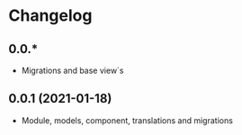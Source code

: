 Changelog
=========
 
## 0.0.*
 * Migrations and base view`s
 
## 0.0.1 (2021-01-18)
 * Module, models, component, translations and migrations